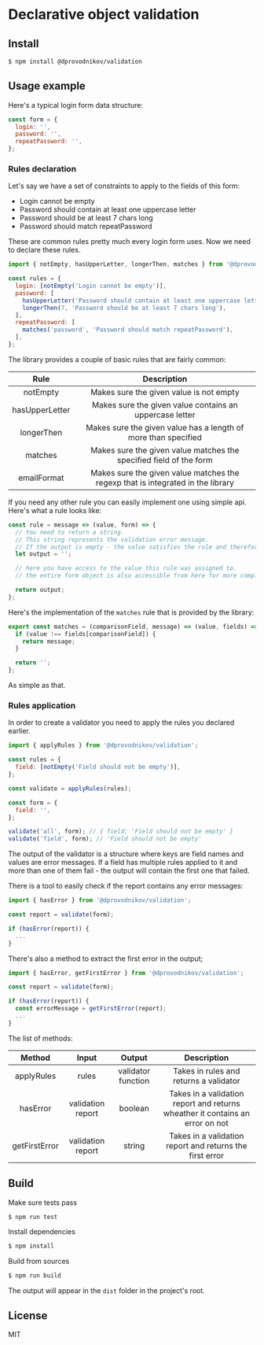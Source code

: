 # Declarative object validation

## Install

```bash
$ npm install @dprovodnikov/validation
```

## Usage example

Here's a typical login form data structure:
```javascript
const form = {
  login: '',
  password: '',
  repeatPassword: '',
};
```

### Rules declaration
Let's say we have a set of constraints to apply to the fields of this form:

* Login cannot be empty
* Password should contain at least one uppercase letter
* Password should be at least 7 chars long
* Password should match repeatPassword

These are common rules pretty much every login form uses. Now we need to declare these rules.

```javascript
import { notEmpty, hasUpperLetter, longerThen, matches } from '@dprovodnikov/validation';

const rules = {
  login: [notEmpty('Login cannot be empty')],
  password: [
    hasUpperLetter('Password should contain at least one uppercase letter'),
    longerThen(7, 'Password should be at least 7 chars long'),
  ],
  repeatPassword: [
    matches('password', 'Password should match repeatPassword'),
  ],
};
```

The library provides a couple of basic rules that are fairly common:

| Rule | Description |
|:----:|:-----------:|
| notEmpty | Makes sure the given value is not empty |
| hasUpperLetter | Makes sure the given value contains an uppercase letter |
| longerThen | Makes sure the given value has a length of more than specified |
| matches | Makes sure the given value matches the specified field of the form |
| emailFormat | Makes sure the given value matches the regexp that is integrated in the library |

If you need any other rule you can easily implement one using simple api. Here's what a rule looks like:

```javascript
const rule = message => (value, form) => {
  // You need to return a string.
  // This string represents the validation error message.
  // If the output is empty - the value satisfies the rule and therefore is considered valid.
  let output = '';

  // here you have access to the value this rule was assigned to.
  // the entire form object is also accessible from here for more complex and flexible validation logic

  return output;
};
```

Here's the implementation of the `matches` rule that is provided by the library:

```javascript
export const matches = (comparisonField, message) => (value, fields) => {
  if (value !== fields[comparisonField]) {
    return message;
  }

  return '';
};
```

As simple as that.

### Rules application

In order to create a validator you need to apply the rules you declared earlier.

```javascript
import { applyRules } from '@dprovodnikov/validation';

const rules = {
  field: [notEmpty('Field should not be empty')],
};

const validate = applyRules(rules);

const form = {
  field: '',
};

validate('all', form); // { field: 'Field should not be empty' }
validate('field', form); // 'Field should not be empty'
```

The output of the validator is a structure where keys are field names and values are error messages.
If a field has multiple rules applied to it and more than one of them fail - the output will contain the first one that failed.

There is a tool to easily check if the report contains any error messages:

```javascript
import { hasError } from '@dprovodnikov/validation';

const report = validate(form);

if (hasError(report)) {
  ...
}
```

There's also a method to extract the first error in the output;

```javascript
import { hasError, getFirstError } from '@dprovodnikov/validation';

const report = validate(form);

if (hasError(report)) {
  const errorMessage = getFirstError(report);
  ...
}
```

The list of methods:

| Method | Input | Output | Description |
|:------:|:-----:|:------:|:-----------:|
| applyRules | rules | validator function | Takes in rules and returns a validator |
| hasError | validation report | boolean | Takes in a validation report and returns wheather it contains an error on not |
| getFirstError | validation report | string | Takes in a validation report and returns the first error |


## Build

Make sure tests pass
```bash
$ npm run test
```

Install dependencies
```bash
$ npm install
```

Build from sources
```bash
$ npm run build
```

The output will appear in the `dist` folder in the project's root.

## License
MIT